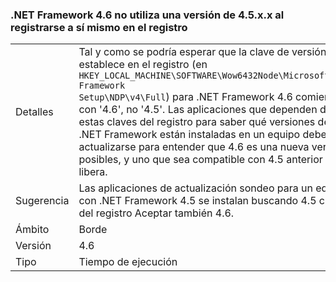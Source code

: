 ### <a name="the-net-framework-46-does-not-use-a-45xx-version-when-registering-itself-in-the-registry"></a>.NET Framework 4.6 no utiliza una versión de 4.5.x.x al registrarse a sí mismo en el registro

|   |   |
|---|---|
|Detalles|Tal y como se podría esperar que la clave de versión se establece en el registro (en <code>HKEY_LOCAL_MACHINE\SOFTWARE\Wow6432Node\Microsoft\NET Framework Setup\NDP\v4\Full</code>) para .NET Framework 4.6 comienza con '4.6', no '4.5'. Las aplicaciones que dependen de estas claves del registro para saber qué versiones de .NET Framework están instaladas en un equipo deben actualizarse para entender que 4.6 es una nueva versión posibles, y uno que sea compatible con 4.5 anterior libera.|
|Sugerencia|Las aplicaciones de actualización sondeo para un equipo con .NET Framework 4.5 se instalan buscando 4.5 claves del registro Aceptar también 4.6.|
|Ámbito|Borde|
|Versión|4.6|
|Tipo|Tiempo de ejecución|


